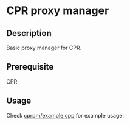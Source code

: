 # CPR proxy manager

## Description

Basic proxy manager for CPR.

## Prerequisite

CPR

## Usage

Check [cprpm/example.cpp](cprpm/example.cpp) for example usage.
